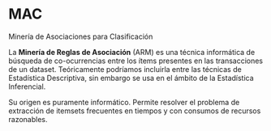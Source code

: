 # MAC
Minería de Asociaciones para Clasificación

La **Minería de Reglas de Asociación** (ARM) es una técnica informática de búsqueda de co-ocurrencias entre los ítems presentes en las transacciones de un dataset. Teóricamente podríamos incluirla entre las técnicas de Estadística Descriptiva, sin embargo se usa en el ámbito de la Estadística Inferencial.

Su origen es puramente informático. Permite resolver el problema de extracción de itemsets frecuentes en tiempos y con consumos de recursos razonables.
